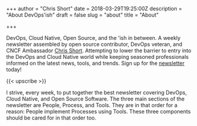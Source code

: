 +++
author = "Chris Short"
date = 2018-03-29T19:25:00Z
description = "About DevOps'ish"
draft = false
slug = "about"
title = "About"

+++

DevOps, Cloud Native, Open Source, and the 'ish in between. A weekly newsletter assembled by open source contributor, DevOps veteran, and CNCF Ambassador [Chris Short](https://chrisshort.net/). Attempting to lower the barrier to entry into the DevOps and Cloud Native world while keeping seasoned professionals informed on the latest news, tools, and trends. Sign up for the [newsletter](/newsletter/) today!

{{< upscribe >}}

I strive, every week, to put together the best newsletter covering DevOps, Cloud Native, and Open Source Software. The three main sections of the newsletter are People, Process, and Tools. They are in that order for a reason: People implement Processes using Tools. These three components should be cared for in that order too.